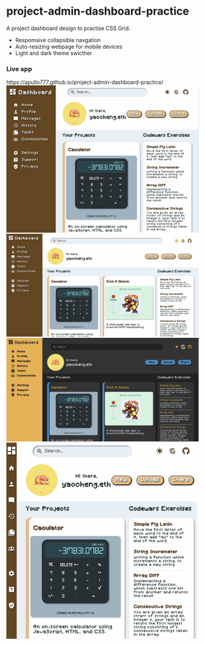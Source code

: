 # project-admin-dashboard-practice

A project dashboard design to practise CSS Grid.

- Respomsive collapsible navgation
- Auto-resizing webpage for mobile devices
- Light and dark theme swicther


<h3> Live app </h3>
 https://apullo777.github.io/project-admin-dashboard-practice/
 
 
<img src="/img/preview.png" data-canonical-src="/img/preview.png =100x100" width="600" />
 
<img src="/img/preview-day.png" data-canonical-src="/img/preview-day.png" width="1000" />

<img src="/img/preview-night.png" data-canonical-src="/img/preview-night.png" width="1000" />

<img src="/img/preview-mobile.png" data-canonical-src="/img/preview-mobile.png" width="500" />
